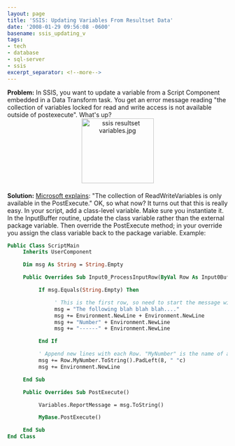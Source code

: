 ```yaml
---
layout: page
title: 'SSIS: Updating Variables From Resultset Data'
date: '2008-01-29 09:56:08 -0600'
basename: ssis_updating_v
tags:
- tech
- database
- sql-server
- ssis
excerpt_separator: <!--more-->
---
```


**Problem:** In SSIS, you want to update a variable from a Script Component
embedded in a Data Transform task. You get an error message reading "the
collection of variables locked for read and write access is not available
outside of postexecute". What's up? <span class="mt-enclosure
mt-enclosure-image"><img alt="ssis resultset variables.jpg"
src="http://www.safnet.com/writing/tech/archives/2008/01/29/ssis%20resultset%20variables.jpg"
width="165" height="148" class="mt-image-center" style="text-align: center;
display: block; margin: 0 auto 20px;"/></span>

<!--more-->

**Solution:** <a
href="http://msdn2.microsoft.com/en-us/library/aa337079.aspx">Microsoft
explains</a>: "The collection of ReadWriteVariables is only available in the
PostExecute." OK, so what now? It turns out that this is really easy. In your
script, add a class-level variable. Make sure you instantiate it. In the
InputBuffer routine, update the class variable rather than the external package
variable. Then override the PostExecute method; in your override you assign the
class variable back to the package variable. Example:

```vb
Public Class ScriptMain
     Inherits UserComponent

     Dim msg As String = String.Empty

     Public Overrides Sub Input0_ProcessInputRow(ByVal Row As Input0Buffer)

          If msg.Equals(String.Empty) Then

               ' This is the first row, so need to start the message with something
               msg = "The following blah blah blah...."
               msg += Environment.NewLine + Environment.NewLine
               msg += "Number" + Environment.NewLine
               msg += "------" + Environment.NewLine

          End If

          ' Append new lines with each Row. "MyNumber" is the name of a column in a SQL query resultset
          msg += Row.MyNumber.ToString().PadLeft(8, " "c)
          msg += Environment.NewLine

     End Sub

     Public Overrides Sub PostExecute()

          Variables.ReportMessage = msg.ToString()

          MyBase.PostExecute()

     End Sub
End Class
```

